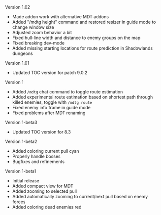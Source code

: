 Version 1.02
- Made addon work with alternative MDT addons
- Added "/mdtg height" command and restored resizer in guide mode to change window size
- Adjusted zoom behavior a bit
- Fixed hull-line width and distance to enemy groups on the map
- Fixed breaking dev-mode
- Added missing starting locations for route prediction in Shadowlands dungeons

Version 1.01
- Updated TOC version for patch 9.0.2

Version 1
- Added `/mdtg` chat command to toggle route estimation
- Added experimental route estimation based on shortest path through killed enemies, toggle with `/mdtg route`
- Fixed enemy info frame in guide mode
- Fixed problems after MDT renaming

Version 1-beta3
- Updated TOC version for 8.3

Version 1-beta2
- Added coloring current pull cyan
- Properly handle bosses
- Bugfixes and refinements

Version 1-beta1
- Initial release
- Added compact view for MDT
- Added zooming to selected pull
- Added automatically zooming to current/next pull based on enemy forces
- Added coloring dead enemies red

